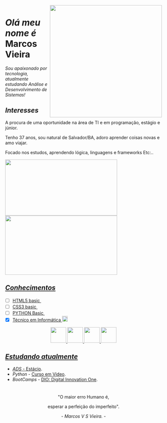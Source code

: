 <img align="right" src="https://github.com/marcosvg12/kalel12/assets/45484070/0c43d565-82de-4c6a-a3c9-233c0c96b290" width="360"/> 

#  *Olá meu nome é* Marcos Vieira
  
  _Sou apaixonado por tecnologia, atualmente estudando Análise e Desenvolvimento de Sistemas!_
  
  ## *Interesses*
  
  A procura de uma oportunidade na área de TI e em programação, estágio e júnior.
  
  Tenho 37 anos, sou natural de Salvador/BA, adoro aprender coisas novas e amo viajar.
  
  Focado nos estudos, aprendendo lógica, linguagens e frameworks Etc:..
  

<div>
  <a href="https://github.com/marcosvg12/marcosvg12/">
  <img height="180em" width="360em" src="https://github-readme-stats.vercel.app/api?username=marcosvg12&show_icons=true&theme=codeSTACKr&border_radius=1.7em" />
    
  <img height="190em" width="360em" src="https://github-readme-stats.vercel.app/api/top-langs/?username=marcosvg12&layout=compact&theme=codeSTACKr&border_radius=1em" />
</div> 

##  *Conhecimentos*
  
- [ ] HTML5 basic  <img src="https://cdn.jsdelivr.net/gh/devicons/devicon/icons/html5/html5-plain.svg" width="16"/>
- [ ] CSS3 basic  <img src="https://cdn.jsdelivr.net/gh/devicons/devicon/icons/css3/css3-plain.svg" width="16"/>
- [ ] PYTHON Basic  <img src="https://cdn.jsdelivr.net/gh/devicons/devicon/icons/python/python-original.svg" width="16"/>
- [x] Técnico em Informática  <img src="https://github.com/marcosvg12/kalel12/assets/45484070/3148ac5c-8b1f-424c-b212-a7477ac4b7c4" width="18"/> 

<div align="center" width="100%">
  <img src="https://cdn.jsdelivr.net/gh/devicons/devicon/icons/html5/html5-plain.svg" width="50"/>
  <img src="https://cdn.jsdelivr.net/gh/devicons/devicon/icons/css3/css3-plain.svg" width="50"/>   
  <img src="https://cdn.jsdelivr.net/gh/devicons/devicon/icons/python/python-original.svg" width="50" />
  <img src="https://github.com/marcosvg12/kalel12/assets/45484070/3148ac5c-8b1f-424c-b212-a7477ac4b7c4" width="50", height="50"/>    
</div>

## *Estudando atualmente*
  
*  *ADS* - [Estácio](https://estacio.br/).
*  *Python* -  [Curso em Video](https://www.cursoemvideo.com/).
*  *BootCamps* - [DIO: Digital Innovation One](https://web.dio.me/).

#
  

 <div align="center" width="100%">
   <p> "O maior erro Humano é,</p>
   <p>esperar a perfeição do imperfeito".</p>
   <cite>- Marcos V S Vieira. -</cite>
 </div>
  
  
<!--
**marcosvg12/marcosvg12** is a ✨ _special_ ✨ repository because its `README.md` (this file) appears on your GitHub profile.

Here are some ideas to get you started:

- 🔭 I’m currently working on ...
- 🌱 I’m currently learning ...
- 👯 I’m looking to collaborate on ...
- 🤔 I’m looking for help with ...
- 💬 Ask me about ...
- 📫 How to reach me: ...
- 😄 Pronouns: ...
- ⚡ Fun fact: ...
-->
